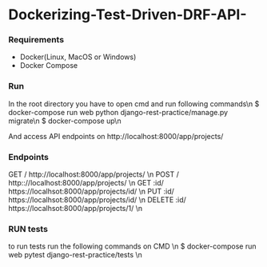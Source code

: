# Dockerizing-Test-Driven-DRF-API-
### Requirements
* Docker(Linux, MacOS or Windows)
* Docker Compose
### Run
In the root directory you have to open cmd and run following commands\n
$ docker-compose run web python django-rest-practice/manage.py migrate\n
$ docker-compose up\n

And access API endpoints on http://localhost:8000/app/projects/

### Endpoints
GET /       http://localhost:8000/app/projects/ \n
POST /      http:://localhost:8000/app/projects/ \n
GET :id/    https://localhsot:8000/app/projects/id/ \n
PUT :id/    https://localhsot:8000/app/projects/id/ \n
DELETE :id/ https://localhsot:8000/app/projects/1/ \n

### RUN tests
to run tests run the following commands on CMD \n
$ docker-compose run web pytest django-rest-practice/tests \n
